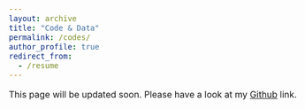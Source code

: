 ```yaml
---
layout: archive
title: "Code & Data"
permalink: /codes/
author_profile: true
redirect_from:
  - /resume
---
```


<style type="text/css"> body{ font-size: 12pt; } </style> 

This page will be updated soon. Please have a look at my [Github](https://github.com/qaixerabbas) link.
